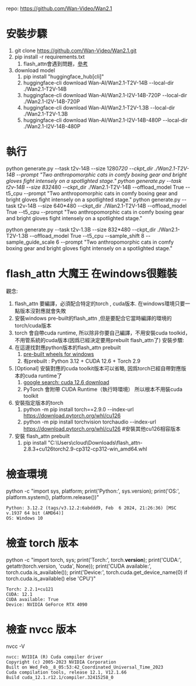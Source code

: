 repo: https://github.com/Wan-Video/Wan2.1



# 安裝步驟
1. git clone https://github.com/Wan-Video/Wan2.1.git
2. pip install -r requirements.txt
   1. flash_attn會遇到問題，[參考](#"flash_attn-大魔王-在windows很難裝)
3. download model
   1. pip install "huggingface_hub[cli]"
   2. huggingface-cli download Wan-AI/Wan2.1-T2V-14B --local-dir ./Wan2.1-T2V-14B
   3. huggingface-cli download Wan-AI/Wan2.1-I2V-14B-720P --local-dir ./Wan2.1-I2V-14B-720P
   4. huggingface-cli download Wan-AI/Wan2.1-T2V-1.3B --local-dir ./Wan2.1-T2V-1.3B
   5. huggingface-cli download Wan-AI/Wan2.1-I2V-14B-480P --local-dir ./Wan2.1-I2V-14B-480P

# 執行
python generate.py  --task t2v-14B --size 1280*720 --ckpt_dir ./Wan2.1-T2V-14B --prompt "Two anthropomorphic cats in comfy boxing gear and bright gloves fight intensely on a spotlighted stage."
python generate.py  --task t2v-14B --size 832*480 --ckpt_dir ./Wan2.1-T2V-14B --offload_model True --t5_cpu --prompt "Two anthropomorphic cats in comfy boxing gear and bright gloves fight intensely on a spotlighted stage."
python generate.py  --task t2v-14B --size 640*480 --ckpt_dir ./Wan2.1-T2V-14B --offload_model True --t5_cpu --prompt "Two anthropomorphic cats in comfy boxing gear and bright gloves fight intensely on a spotlighted stage."

python generate.py  --task t2v-1.3B --size 832*480 --ckpt_dir ./Wan2.1-T2V-1.3B --offload_model True --t5_cpu --sample_shift 8 --sample_guide_scale 6 --prompt "Two anthropomorphic cats in comfy boxing gear and bright gloves fight intensely on a spotlighted stage."



# flash_attn 大魔王 在windows很難裝
觀念:
  1. flash_attn 要編譯，必須配合特定的torch , cuda版本. 在windows環境只要一點版本沒對應就會失敗
  2. 安裝windows pre-built的flash_attn ,但是要配合它當時編譯的環境的 torch/cuda版本
  3. torch 會自帶cuda runtime, 所以除非你要自己編譯，不用安裝cuda toolkid，不用管系統的cuda版本(因爲已經決定要用prebuilt flash_attn了)
安裝步驟:
  1. 在這邊找對應python版本的flash_attn prebuilt
     1. [pre-built wheels for windows](https://github.com/mjun0812/flash-attention-prebuild-wheels?utm_source=chatgpt.com)
     2. 有prebuilt : Python 3.12 + CUDA 12.6 + Torch 2.9
  2. [Optional] 安裝對應的cuda toolkit版本可以省略, 因爲torch已經自帶對應版本的cuda runtime了
     1. [google search: cuda 12.6 download](https://developer.nvidia.com/cuda-12-6-0-download-archive)
     2. PyTorch 會附帶 CUDA Runtime（執行時環境） 所以根本不用裝cuda toolkit
  3. 安裝指定版本的torch
     1. python -m pip install torch==2.9.0 --index-url https://download.pytorch.org/whl/cu126
     2. python -m pip install torchvision torchaudio --index-url https://download.pytorch.org/whl/cu126 #安裝其他cu126相容版本
  4. 安裝 flash_attn prebuilt
     1. pip install "C:\Users\cloud\Downloads\flash_attn-2.8.3+cu126torch2.9-cp312-cp312-win_amd64.whl



# 檢查環境
python -c "import sys, platform; print('Python:', sys.version); print('OS:', platform.system(), platform.release())"

    Python: 3.12.2 (tags/v3.12.2:6abddd9, Feb  6 2024, 21:26:36) [MSC v.1937 64 bit (AMD64)]
    OS: Windows 10

# 檢查 torch 版本
python -c "import torch, sys; print('Torch:', torch.__version__); print('CUDA:', getattr(torch.version, 'cuda', None)); print('CUDA available:', torch.cuda.is_available()); print('Device:', torch.cuda.get_device_name(0) if torch.cuda.is_available() else 'CPU')"

    Torch: 2.2.1+cu121
    CUDA: 12.1
    CUDA available: True
    Device: NVIDIA GeForce RTX 4090

# 檢查 nvcc 版本
nvcc -V

    nvcc: NVIDIA (R) Cuda compiler driver
    Copyright (c) 2005-2023 NVIDIA Corporation
    Built on Wed_Feb__8_05:53:42_Coordinated_Universal_Time_2023
    Cuda compilation tools, release 12.1, V12.1.66
    Build cuda_12.1.r12.1/compiler.32415258_0


